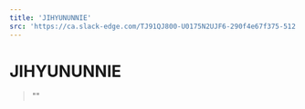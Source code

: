 ```yaml
---
title: 'JIHYUNUNNIE'
src: 'https://ca.slack-edge.com/TJ91QJ800-U0175N2UJF6-290f4e67f375-512'
---
```


# JIHYUNUNNIE

> ""
